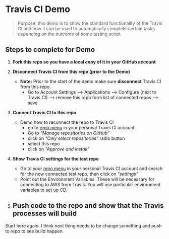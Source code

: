 # Travis CI Demo
> Purpose: this demo is to show the standard functionality of the Travis CI and how it can be used to automatically complete certain tasks depending on the outcome of some testing script
## Steps to complete for Demo
1. __Fork this repo so you have a local copy of it in your GitHub account__

1. __Disconnect Travis CI from this repo (prior to the Demo)__
    - __Note:__ Prior to the start of the demo make sure __disconnect__ Travis CI from this repo.
      - Go to Account Settings --> Applications --> Configure (next to Travis CI) --> remove this repo form list of connected repos --> save

1. __Connect Travis CI to this repo__
    - Demo how to reconnect the repo to Travis CI
      - go to [repo menu](https://www.travis-ci.com/account/repositories) in your personal Travis CI account
      - Go to _"Manage repositories on GitHub"_
      - click on _"Only select repositories"_ radio button
      - select this repo
      - click on _"Approve and install"_

1. __Show Travis CI settings for the test repo__
    - Go to your [repo menu](https://www.travis-ci.com/account/repositories) in your personal Travis CI account and search for the now connected test repo, then click on _"settings"_
    - Point out the Environment Variables.  These will be necessary for connecting to AWS from Travis. You will use particular environment variables to set up CD.

1. __Push code to the repo and show that the Travis processes will build__
    - 
Start here again. I think next thing needs to be change something and push to repo to see build happen

